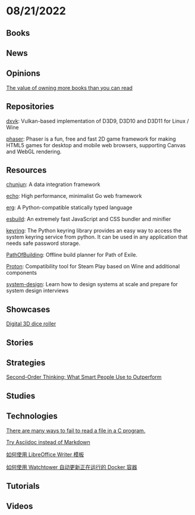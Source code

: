 # 08/21/2022

## Books

## News

## Opinions
[The value of owning more books than you can read](https://bigthink.com/neuropsych/do-i-own-too-many-books/)

## Repositories
[dxvk](https://github.com/doitsujin/dxvk): Vulkan-based implementation of D3D9, D3D10 and D3D11 for Linux / Wine

[phaser](https://github.com/photonstorm/phaser): Phaser is a fun, free and fast 2D game framework for making HTML5 games for desktop and mobile web browsers, supporting Canvas and WebGL rendering.

## Resources
[chunjun](https://github.com/DTStack/chunjun): A data integration framework

[echo](https://github.com/labstack/echo): High performance, minimalist Go web framework

[erg](https://github.com/erg-lang/erg): A Python-compatible statically typed language

[esbuild](https://github.com/evanw/esbuild): An extremely fast JavaScript and CSS bundler and minifier

[keyring](https://github.com/jaraco/keyring): The Python keyring library provides an easy way to access the system keyring service from python. It can be used in any application that needs safe password storage.

[PathOfBuilding](https://github.com/PathOfBuildingCommunity/PathOfBuilding): Offline build planner for Path of Exile.

[Proton](https://github.com/ValveSoftware/Proton): Compatibility tool for Steam Play based on Wine and additional components

[system-design](https://github.com/karanpratapsingh/system-design): Learn how to design systems at scale and prepare for system design interviews

## Showcases
[Digital 3D dice roller](https://dddice.com/)

## Stories

## Strategies
[Second-Order Thinking: What Smart People Use to Outperform](https://fs.blog/second-order-thinking/)

## Studies

## Technologies
[There are many ways to fail to read a file in a C program.](https://colinpaice.blog/2022/08/06/there-are-many-ways-to-fail-to-read-a-file-in-a-c-program/)

[Try Asciidoc instead of Markdown](https://opensource.com/article/22/8/drop-markdown-asciidoc)

[如何使用 LibreOffice Writer 模板](https://linux.cn/article-14925-1.html)

[如何使用 Watchtower 自动更新正在运行的 Docker 容器](https://linux.cn/article-14926-1.html)

## Tutorials

## Videos
